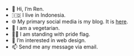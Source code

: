 - 👋 Hi, I’m Ren.
- 🇮🇩 I live in Indonesia.
- 🌐 My primary social media is my blog. It is [here](https://ren.my.id).
- 🍄 I am a vegetarian.
- 🏳️‍🌈 I am standing with pride flag.
- 👀 I’m interested in web design.
- 📫 Send me any message via email.

<!---
ren-id/ren-id is a ✨ special ✨ repository because its `README.md` (this file) appears on your GitHub profile.
You can click the Preview link to take a look at your changes.
--->
